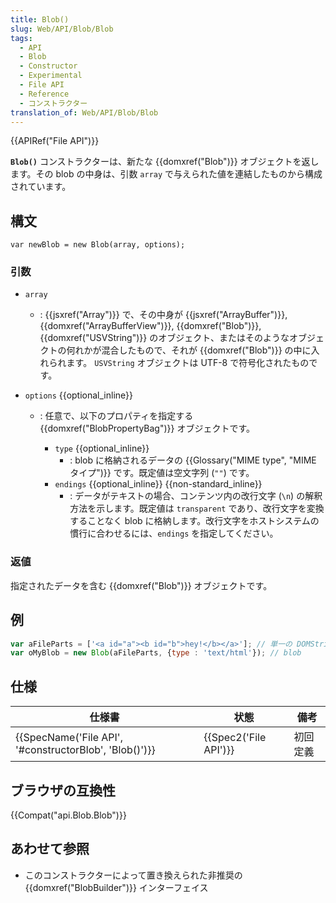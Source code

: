 ```yaml
---
title: Blob()
slug: Web/API/Blob/Blob
tags:
  - API
  - Blob
  - Constructor
  - Experimental
  - File API
  - Reference
  - コンストラクター
translation_of: Web/API/Blob/Blob
---
```

{{APIRef("File API")}}

**`Blob()`** コンストラクターは、新たな {{domxref("Blob")}} オブジェクトを返します。その blob の中身は、引数 `array` で与えられた値を連結したものから構成されています。

## 構文

```
var newBlob = new Blob(array, options);
```

### 引数

- `array`
  - : {{jsxref("Array")}} で、その中身が {{jsxref("ArrayBuffer")}}, {{domxref("ArrayBufferView")}}, {{domxref("Blob")}}, {{domxref("USVString")}} のオブジェクト、またはそのようなオブジェクトの何れかが混合したもので、それが {{domxref("Blob")}} の中に入れられます。 `USVString` オブジェクトは UTF-8 で符号化されたものです。
- `options` {{optional_inline}}

  - : 任意で、以下のプロパティを指定する {{domxref("BlobPropertyBag")}} オブジェクトです。

    - `type` {{optional_inline}}
      - : blob に格納されるデータの {{Glossary("MIME type", "MIME タイプ")}} です。既定値は空文字列 (`""`) です。
    - `endings` {{optional_inline}} {{non-standard_inline}}
      - : データがテキストの場合、コンテンツ内の改行文字 (`\n`) の解釈方法を示します。既定値は `transparent` であり、改行文字を変換することなく blob に格納します。改行文字をホストシステムの慣行に合わせるには、`endings` を指定してください。

### 返値

指定されたデータを含む {{domxref("Blob")}} オブジェクトです。

## 例

```js
var aFileParts = ['<a id="a"><b id="b">hey!</b></a>']; // 単一の DOMString からなる配列
var oMyBlob = new Blob(aFileParts, {type : 'text/html'}); // blob
```

## 仕様

| 仕様書                                                                   | 状態                         | 備考     |
| ------------------------------------------------------------------------ | ---------------------------- | -------- |
| {{SpecName('File API', '#constructorBlob', 'Blob()')}} | {{Spec2('File API')}} | 初回定義 |

## ブラウザの互換性

{{Compat("api.Blob.Blob")}}

## あわせて参照

- このコンストラクターによって置き換えられた非推奨の {{domxref("BlobBuilder")}} インターフェイス
